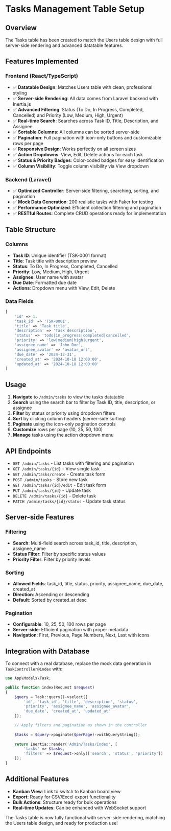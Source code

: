 # Tasks Management Table Setup

## Overview

The Tasks table has been created to match the Users table design with full server-side rendering and advanced datatable features.

## Features Implemented

### Frontend (React/TypeScript)
- ✅ **Datatable Design**: Matches Users table with clean, professional styling
- ✅ **Server-side Rendering**: All data comes from Laravel backend with Inertia.js
- ✅ **Advanced Filtering**: Status (To Do, In Progress, Completed, Cancelled) and Priority (Low, Medium, High, Urgent)
- ✅ **Real-time Search**: Searches across Task ID, Title, Description, and Assignee
- ✅ **Sortable Columns**: All columns can be sorted server-side
- ✅ **Pagination**: Full pagination with icon-only buttons and customizable rows per page
- ✅ **Responsive Design**: Works perfectly on all screen sizes
- ✅ **Action Dropdowns**: View, Edit, Delete actions for each task
- ✅ **Status & Priority Badges**: Color-coded badges for easy identification
- ✅ **Column Visibility**: Toggle column visibility via View dropdown

### Backend (Laravel)
- ✅ **Optimized Controller**: Server-side filtering, searching, sorting, and pagination
- ✅ **Mock Data Generation**: 200 realistic tasks with Faker for testing
- ✅ **Performance Optimized**: Efficient collection filtering and pagination
- ✅ **RESTful Routes**: Complete CRUD operations ready for implementation

## Table Structure

### Columns
- **Task ID**: Unique identifier (TSK-0001 format)
- **Title**: Task title with description preview
- **Status**: To Do, In Progress, Completed, Cancelled
- **Priority**: Low, Medium, High, Urgent
- **Assignee**: User name with avatar
- **Due Date**: Formatted due date
- **Actions**: Dropdown menu with View, Edit, Delete

### Data Fields
```php
[
    'id' => 1,
    'task_id' => 'TSK-0001',
    'title' => 'Task title',
    'description' => 'Task description',
    'status' => 'todo|in_progress|completed|cancelled',
    'priority' => 'low|medium|high|urgent',
    'assignee_name' => 'John Doe',
    'assignee_avatar' => 'avatar_url',
    'due_date' => '2024-12-31',
    'created_at' => '2024-10-18 12:00:00',
    'updated_at' => '2024-10-18 12:00:00'
]
```

## Usage

1. **Navigate** to `/admin/tasks` to view the tasks datatable
2. **Search** using the search bar to filter by Task ID, title, description, or assignee
3. **Filter** by status or priority using dropdown filters
4. **Sort** by clicking column headers (server-side sorting)
5. **Paginate** using the icon-only pagination controls
6. **Customize** rows per page (10, 25, 50, 100)
7. **Manage** tasks using the action dropdown menu

## API Endpoints

- `GET /admin/tasks` - List tasks with filtering and pagination
- `GET /admin/tasks/{id}` - View single task
- `GET /admin/tasks/create` - Create task form
- `POST /admin/tasks` - Store new task
- `GET /admin/tasks/{id}/edit` - Edit task form
- `PUT /admin/tasks/{id}` - Update task
- `DELETE /admin/tasks/{id}` - Delete task
- `PATCH /admin/tasks/{id}/status` - Update task status

## Server-side Features

### Filtering
- **Search**: Multi-field search across task_id, title, description, assignee_name
- **Status Filter**: Filter by specific status values
- **Priority Filter**: Filter by priority levels

### Sorting
- **Allowed Fields**: task_id, title, status, priority, assignee_name, due_date, created_at
- **Direction**: Ascending or descending
- **Default**: Sorted by created_at desc

### Pagination
- **Configurable**: 10, 25, 50, 100 rows per page
- **Server-side**: Efficient pagination with proper metadata
- **Navigation**: First, Previous, Page Numbers, Next, Last with icons

## Integration with Database

To connect with a real database, replace the mock data generation in `TaskController@index` with:

```php
use App\Models\Task;

public function index(Request $request)
{
    $query = Task::query()->select([
        'id', 'task_id', 'title', 'description', 'status', 
        'priority', 'assignee_name', 'assignee_avatar', 
        'due_date', 'created_at', 'updated_at'
    ]);

    // Apply filters and pagination as shown in the controller
    
    $tasks = $query->paginate($perPage)->withQueryString();
    
    return Inertia::render('Admin/Tasks/Index', [
        'tasks' => $tasks,
        'filters' => $request->only(['search', 'status', 'priority'])
    ]);
}
```

## Additional Features

- **Kanban View**: Link to switch to Kanban board view
- **Export**: Ready for CSV/Excel export functionality
- **Bulk Actions**: Structure ready for bulk operations
- **Real-time Updates**: Can be enhanced with WebSocket support

The Tasks table is now fully functional with server-side rendering, matching the Users table design, and ready for production use!
